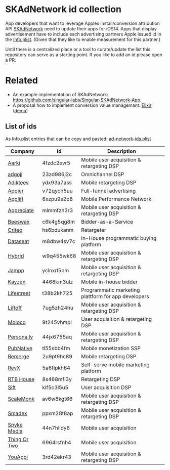 # SKAdNetwork id collection

App developers that want to leverage Apples install/conversion attribution API [SKAdNetwork](https://developer.apple.com/documentation/storekit/skadnetwork) need to update their apps for iOS14. Apps that display advertisement have to include each advertising partners Apple issued id in the [Info.plist](https://developer.apple.com/library/archive/documentation/General/Reference/InfoPlistKeyReference/Articles/AboutInformationPropertyListFiles.html). (Given that they like to enable measurement for this partner.)

Until there is a centralized place or a tool to curate/update the list this repository can serve as a starting point. If you like to add an id please open a PR.

# Related

* An example implementation of SKAdNetwork: https://github.com/singular-labs/Singular-SKAdNetwork-App.
* A proposal how to implement conversion value managemant: [Elixir](https://github.com/2ndpotion/ElixiriOS) ([demo](https://www.youtube.com/watch?v=cY0jnPw6TOI))  


## List of ids

As Info.plist entries that can be copy and pasted: [ad-network-ids.plist](ad-network-ids.plist)

|Company|Id|Description|
|-------|--|-----------|
|[Aarki](https://www.aarki.com)|4fzdc2evr5|Mobile user acquisition & retargeting DSP|
|[adgoji](https://www.adgoji.com)|23zd986j2c|Omnichannel DSP|
|[Adikteev](https://www.adikteev.com)|ydx93a7ass|Mobile retargeting DSP|
|[Appier](https://www.appier.com)|v72qych5uu|Full-funnel advertising|
|[Applift](https://applift.com)|6xzpu9s2p8|Mobile Performance Network|
|[Appreciate](https://appreciate.mobi)|mlmmfzh3r3|Mobile user acquisition & retargeting DSP|
|[Beeswax](https://beeswax.com)|c6k4g5qg8m|Bidder-as-a-Service|
|[Criteo](https://www.criteo.com/)|hs6bdukanm|Retargeter|
|[Dataseat](https://dataseat.com)|m8dbw4sv7c|In-House programmatic buying platform|
|[Hybrid](https://hybrid.ai)|w9q455wk68| Mobile user acquisition & retargeting DSP|
|[Jampp](https://jampp.com)|yclnxrl5pm|Mobile user acquisition & retargeting DSP|
|[Kayzen](https://kayzen.io)|4468km3ulz|Mobile in-house bidder|
|[Lifestreet](https://lifestreet.com)|t38b2kh725|Programmatic marketing plattform for app developers|
|[Liftoff](https://liftoff.io)|7ug5zh24hu|Mobile user acquisition & retargeting DSP|
|[Moloco](http://www.molocoads.com)|9t245vhmpl|User acquisition & retargeting DSP|
|[Persona.ly](https://www.persona.ly)|44jx6755aq|Mobile user acquisition & retargeting DSP|
|[PubNative](https://pubnative.net)|tl55sbb4fm|Mobile monetization SSP|
|[Remerge](https://www.remerge.io)|2u9pt9hc89|Mobile retargeting DSP|
|[RevX](https://www.remerge.io)|5a6flpkh64|Self-serve mobile marketing platform|
|[RTB House](http://www.rtbhouse.com)|8s468mfl3y|Retargeting DSP|
|[Sift](https://www.sift.co)|klf5c3l5u5|User acquisition DSP|
|[ScaleMonk](https://www.scalemonk.com)|av6w8kgt66|Mobile user acquisition & retargeting DSP|
|[Smadex](https://www.smadex.com)|ppxm28t8ap|Mobile user acquisition & retargeting DSP|
|[Spyke Media](https://www.spykemedia.com)|44n7hlldy6|Mobile user acquisition|
|[Thing Or Two](https://www.thing02.com)|6964rsfnh4|Mobile user acquisition|
|[YouAppi](https://www.youappi.com)|3rd42ekr43|Mobile user acquisition & retargeting DSP|
